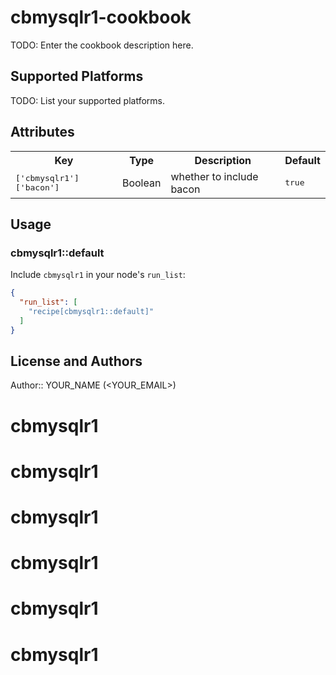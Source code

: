 # cbmysqlr1-cookbook

TODO: Enter the cookbook description here.

## Supported Platforms

TODO: List your supported platforms.

## Attributes

<table>
  <tr>
    <th>Key</th>
    <th>Type</th>
    <th>Description</th>
    <th>Default</th>
  </tr>
  <tr>
    <td><tt>['cbmysqlr1']['bacon']</tt></td>
    <td>Boolean</td>
    <td>whether to include bacon</td>
    <td><tt>true</tt></td>
  </tr>
</table>

## Usage

### cbmysqlr1::default

Include `cbmysqlr1` in your node's `run_list`:

```json
{
  "run_list": [
    "recipe[cbmysqlr1::default]"
  ]
}
```

## License and Authors

Author:: YOUR_NAME (<YOUR_EMAIL>)
# cbmysqlr1
# cbmysqlr1
# cbmysqlr1
# cbmysqlr1
# cbmysqlr1
# cbmysqlr1
